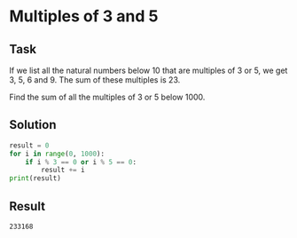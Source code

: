 # Multiples of 3 and 5

## Task

If we list all the natural numbers below 10 that are multiples of 3 or 5,
we get 3, 5, 6 and 9. The sum of these multiples is 23.

Find the sum of all the multiples of 3 or 5 below 1000.

## Solution

``` python
result = 0
for i in range(0, 1000):
    if i % 3 == 0 or i % 5 == 0:
        result += i
print(result)
```

## Result

    233168
